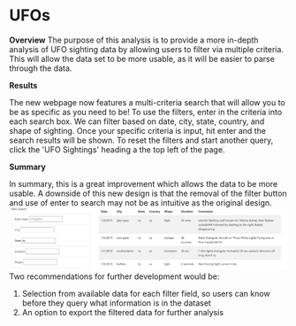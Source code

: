# UFOs

**Overview** 
The purpose of this analysis is to provide a more in-depth analysis of UFO sighting data by allowing users to filter via multiple criteria. This will allow the data set to be more usable, as it will be easier to parse through the data. 


**Results**

The new webpage now features a multi-criteria search that will allow you to be as specific as you need to be! To use the filters, enter in the criteria into each search box. We can filter based on date, city, state, country, and shape of sighting. Once your specific criteria is input, hit enter and the search results will be shown. To reset the filters and start another query, click the 'UFO Sightings' heading a the top left of the page.  

**Summary**

In summary, this is a great improvement which allows the data to be more usable. A downside of this new design is that the removal of the filter button and use of enter to search may not be as intuitive as the original design. 
![enter image description here](https://github.com/ozzirk/UFOs/blob/main/Filters.PNG?raw=true)
Two recommendations for further development would be:
1. Selection from available data for each filter field, so users can know before they query what information is in the dataset
2. An option to export the filtered data for further analysis
